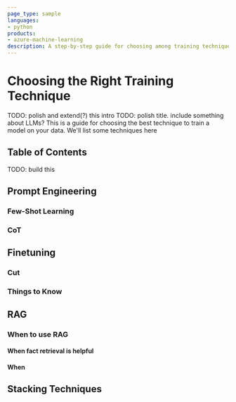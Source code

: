```yaml
---
page_type: sample
languages:
- python
products:
- azure-machine-learning
description: A step-by-step guide for choosing among training techniques. TODO: polish this description
---
```


# Choosing the Right Training Technique

TODO: polish and extend(?) this intro
TODO: polish title. include something about LLMs?
This is a guide for choosing the best technique to train a model on your data. We'll list some techniques here

## Table of Contents

TODO: build this


## Prompt Engineering

### Few-Shot Learning

### CoT

## Finetuning

### 

### Cut

### Things to Know





## RAG

### When to use RAG

#### When fact retrieval is helpful

#### When


## Stacking Techniques
